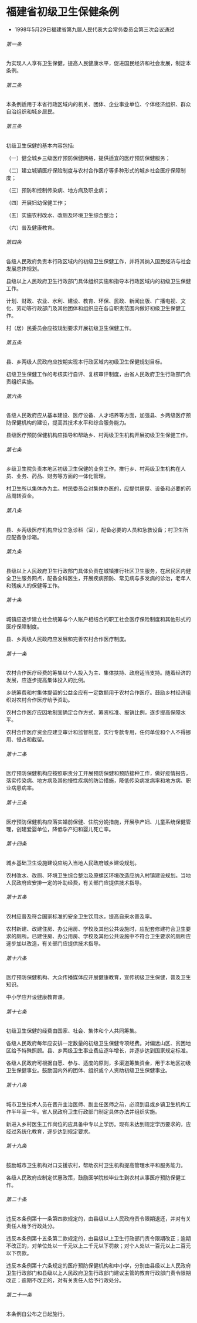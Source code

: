 # 福建省初级卫生保健条例

- 1998年5月29日福建省第九届人民代表大会常务委员会第三次会议通过

<!-- INFO END -->

###### 第一条

为实现人人享有卫生保健，提高人民健康水平，促进国民经济和社会发展，制定本条例。

###### 第二条

本条例适用于本省行政区域内的机关、团体、企业事业单位、个体经济组织、群众自治组织和城乡居民。

###### 第三条

初级卫生保健的基本内容包括:

（一）健全城乡三级医疗预防保健网络，提供适宜的医疗预防保健服务；

（二）建立城镇医疗保险制度与农村合作医疗等多种形式的城乡社会医疗保障制度；

（三）预防和控制传染病、地方病及职业病；

（四）开展妇幼保健工作；

（五）实施农村改水、改厕及环境卫生综合整治；

（六）普及健康教育。

###### 第四条

各级人民政府负责本行政区域内的初级卫生保健工作，并将其纳入国民经济与社会发展总体规划。

县级以上人民政府卫生行政部门具体组织实施和指导本行政区域内的初级卫生保健工作。

计划、财政、农业、水利、建设、教育、环保、民政、新闻出版、广播电视、文化、劳动等行政部门及其他团体和组织应在各自职责范围内做好初级卫生保健工作。

村（居）民委员会应按规划要求开展初级卫生保健工作。

###### 第五条

县、乡两级人民政府应按期实现本行政区域内初级卫生保健规划目标。

初级卫生保健工作的考核实行自评、复核审评制度，由省人民政府卫生行政部门负责组织实施。

###### 第六条

各级人民政府应从基本建设、医疗设备、人才培养等方面，加强县、乡两级医疗预防保健机构的建设，提高其技术水平和综合服务能力。

县级医疗预防保健机构应指导和帮助乡、村两级卫生机构开展初级卫生保健工作。

###### 第七条

乡级卫生院负责本地区初级卫生保健的业务工作。推行乡、村两级卫生机构在人员、业务、药品、财务等方面的一体化管理。

村卫生所以集体办为主。村民委员会对集体办医的，应提供房屋、设备和必要的药品周转资金。

###### 第八条

县、乡两级医疗机构应设立急诊科（室），配备必要的人员和急救设备；村卫生所应配备急诊箱。

###### 第九条

县级以上人民政府卫生行政部门具体负责在城镇推行社区卫生服务，在居民区内健全卫生服务网点，配备全科医生，开展疾病预防、常见病与多发病的诊治，老年人和残疾人的保健等工作。

###### 第十条

城镇应逐步建立社会统筹与个人账户相结合的职工社会医疗保险制度和其他形式的医疗保障制度。

县、乡两级人民政府应发展和完善农村合作医疗制度。

###### 第十一条

农村合作医疗经费的筹集以个人投入为主、集体扶持、政府适当支持。随着经济的发展，应逐步提高集体投入的比例。

乡统筹费和村集体提留的公益金应有一定数额用于农村合作医疗。鼓励乡村经济组织对农村合作医疗给予资助。

农村合作医疗应因地制宜确定合作方式、筹资标准、报销比例，逐步提高保障水平。

农村合作医疗资金应建立审计和监督制度，实行专款专用，任何单位和个人不得挪用、侵占和截留。

###### 第十二条

医疗预防保健机构应按照职责分工开展预防保健和预防接种工作，做好疫情报告，落实传染病、地方病及其他慢性疾病的防治措施，降低传染病发病率和地方病、职业病患病率。

###### 第十三条

医疗预防保健机构应落实婚前保健、住院分娩措施，开展孕产妇、儿童系统保健管理，创建爱婴单位，降低孕产妇和婴儿死亡率。

###### 第十四条

城乡基础卫生设施建设应纳入当地人民政府城乡建设规划。

农村改水、改厕、环境卫生综合整治及原螺区环境改造应纳入村镇建设规划。当地人民政府应安排一定的补助经费，有关部门应提供技术指导。

###### 第十五条

农村应普及符合国家标准的安全卫生饮用水，提高自来水普及率。

农村新建、改建住房、办公用房、学校及其他公共设施时，应配套修建符合卫生要求的厕所。已建住房、办公用房、学校及其他公共设施中不符合卫生要求的厕所应逐步加以改造，有关部门应提供技术指导。

###### 第十六条

医疗预防保健机构、大众传播媒体应开展健康教育，宣传初级卫生保健，普及卫生知识。

中小学应开设健康教育课。

###### 第十七条

初级卫生保健的经费由国家、社会、集体和个人共同筹集。

各级人民政府每年应安排一定数量的初级卫生保健专项经费。对偏远山区、贫困地区给予特殊照顾。县、乡两级卫生事业费应逐年增长，并逐步达到国家规定标准。

各级人民政府可根据自愿、参与、适度的原则，多渠道筹集资金，用于本地区初级卫生保健事业。鼓励国内外的团体、组织或个人资助初级卫生保健事业。

###### 第十八条

城市卫生技术人员在晋升主治医师、副主任医师之前，必须到县或乡镇卫生机构工作半年至一年。省人民政府卫生行政部门制定具体办法并组织实施。

新进入乡村医生工作岗位的应具备中专以上学历。现有未达到规定学历要求的，应经过系统化教育，逐步达到规定要求。

###### 第十九条

鼓励城市卫生机构对口支援农村，帮助农村卫生机构提高管理水平和服务能力。

各级人民政府应制定优惠政策，鼓励医学院校毕业生到农村从事医疗预防保健工作。

###### 第二十条

违反本条例第十一条第四款规定的，由县级以上人民政府责令限期退还，并对有关责任人给予行政处分。

违反本条例第十五条第二款规定的，由县级以上卫生行政部门责令限期改正；逾期不改正的，对单位处以一千元以上二千元以下罚款；对个人处以一百元以上二百元以下罚款。

违反本条例第十六条规定的医疗预防保健机构和中小学，分别由县级以上人民政府卫生行政部门和县级以上人民政府卫生行政部门建议主管的教育行政部门责令限期改正；逾期不改正的，对有关责任人给予行政处分。

###### 第二十一条

本条例自公布之日起施行。
